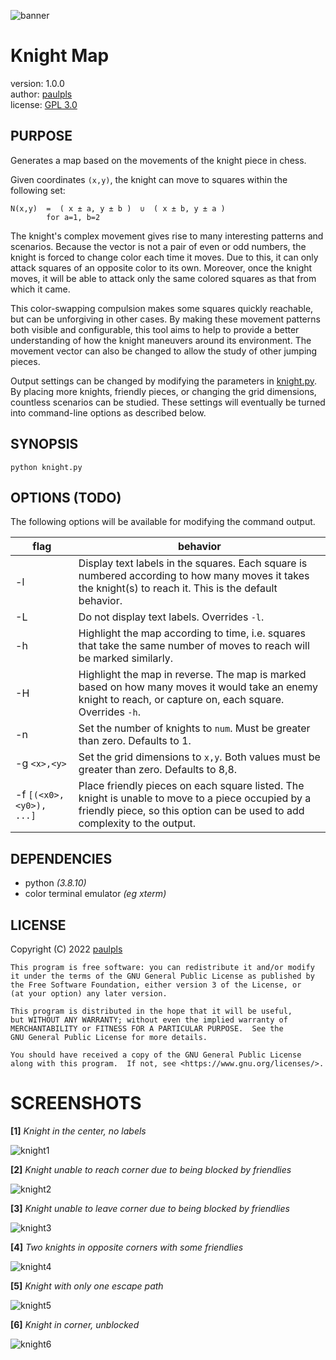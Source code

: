 ![banner](https://user-images.githubusercontent.com/62158353/196378923-aadf87eb-f64b-44fb-932f-153afc182829.png)
  
# Knight Map
  
version: 1.0.0  
author: [paulpls](https://github.com/paulpls)  
license: [GPL 3.0](./LICENSE.md)  
  

## PURPOSE
  
Generates a map based on the movements of the knight piece in chess.
  
Given coordinates `(x,y)`, the knight can move to squares within the following set:
  
    N(x,y)  =  ( x ± a, y ± b )  ∪  ( x ± b, y ± a )
            for a=1, b=2
  
The knight's complex movement gives rise to many interesting patterns and scenarios. Because the vector is not a pair of even or odd numbers, the knight is forced to change color each time it moves. Due to this, it can only attack squares of an opposite color to its own. Moreover, once the knight moves, it will be able to attack only the same colored squares as that from which it came.
  
This color-swapping compulsion makes some squares quickly reachable, but can be unforgiving in other cases. By making these movement patterns both visible and configurable, this tool aims to help to provide a better understanding of how the knight maneuvers around its environment. The movement vector can also be changed to allow the study of other jumping pieces.
  
Output settings can be changed by modifying the parameters in [knight.py](./knight.py#L23). By placing more knights, friendly pieces, or changing the grid dimensions, countless scenarios can be studied. These settings will eventually be turned into command-line options as described below.
  
  

## SYNOPSIS
  
```
python knight.py
```
  
  
  
## OPTIONS (TODO)
  
The following options will be available for modifying the command output.
  
| flag                                    | behavior                                                                                                                                                                       |
|-----------------------------------------|--------------------------------------------------------------------------------------------------------------------------------------------------------------------------------|
| -l                                      | Display text labels in the squares. Each square is numbered according to how many moves it takes the knight(s) to reach it. This is the default behavior.                      |
| -L                                      | Do not display text labels. Overrides `-l`.                                                                                                                                    |
| -h                                      | Highlight the map according to time, i.e. squares that take the same number of moves to reach will be marked similarly.                                                        |
| -H                                      | Highlight the map in reverse. The map is marked based on how many moves it would take an enemy knight to reach, or capture on, each square. Overrides `-h`.                    |
| -n <num>                                | Set the number of knights to `num`. Must be greater than zero. Defaults to 1.                                                                                                  |
| -g `<x>,<y>`                              | Set the grid dimensions to `x,y`. Both values must be greater than zero. Defaults to 8,8.                                                                                      |
| -f `[(<x0>,<y0>), ...]`                   | Place friendly pieces on each square listed. The knight is unable to move to a piece occupied by a friendly piece, so this option can be used to add complexity to the output. |
  
  

## DEPENDENCIES
- python *(3.8.10)*
- color terminal emulator *(eg xterm)*
  

  
## LICENSE
  
Copyright (C) 2022  [paulpls](https://github.com/paulpls)
    
    This program is free software: you can redistribute it and/or modify
    it under the terms of the GNU General Public License as published by
    the Free Software Foundation, either version 3 of the License, or
    (at your option) any later version.
    
    This program is distributed in the hope that it will be useful,
    but WITHOUT ANY WARRANTY; without even the implied warranty of
    MERCHANTABILITY or FITNESS FOR A PARTICULAR PURPOSE.  See the
    GNU General Public License for more details.
    
    You should have received a copy of the GNU General Public License
    along with this program.  If not, see <https://www.gnu.org/licenses/>.
  

  
# SCREENSHOTS
  
**[1]** *Knight in the center, no labels*
  
![knight1](https://user-images.githubusercontent.com/62158353/196326404-e38a6b10-4705-476c-a7e6-8a9d596c1210.png)
  
  
**[2]** *Knight unable to reach corner due to being blocked by friendlies*
  
![knight2](https://user-images.githubusercontent.com/62158353/196326415-230f916c-a8f2-49fa-bb21-ac0e09d72ba6.png)
  
  
**[3]** *Knight unable to leave corner due to being blocked by friendlies*
  
![knight3](https://user-images.githubusercontent.com/62158353/196326425-7b5e1b58-08e4-48c0-9ab6-327711eff6bf.png)
  
  
**[4]** *Two knights in opposite corners with some friendlies*
  
![knight4](https://user-images.githubusercontent.com/62158353/196326432-b25a76c1-5d7a-476f-826b-1f4adc7d6d40.png)
  
  
**[5]** *Knight with only one escape path*
  
![knight5](https://user-images.githubusercontent.com/62158353/196326441-d9e8a576-d70a-4627-8921-8eb4b74959e1.png)
  
  
**[6]** *Knight in corner, unblocked*
  
![knight6](https://user-images.githubusercontent.com/62158353/196326447-33f0a8c7-9d38-4cc1-8efc-9af690a828a5.png)
  
  
  
